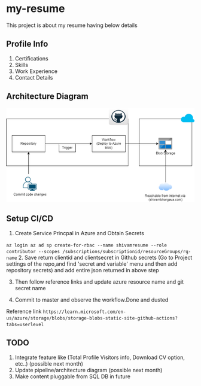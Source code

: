 # my-resume
This project is about my resume having below details

## Profile Info

1. Certifications
2. Skills
3. Work Experience
4. Contact Details

## Architecture Diagram

![alt text](ShivamBhargavaResumeArchDiagram.png)

## Setup CI/CD

1. Create Service Princpal in Azure and Obtain Secrets

`
az login
az ad sp create-for-rbac --name shivamresume --role contributor --scopes /subscriptions/subscriptionid/resourceGroups/rg-name
`
2. Save return clientid and clientsecret in Github secrets (Go to Project settings of the repo,and find 'secret and variable' menu and then add  repository secrets) and add entire json returned in above step

3. Then follow reference links and update azure resource name and git secret name

4. Commit to master and observe the workflow.Done and dusted

Reference link
`
https://learn.microsoft.com/en-us/azure/storage/blobs/storage-blobs-static-site-github-actions?tabs=userlevel
`


## TODO

1. Integrate feature like (Total Profile Visitors info, Download CV option, etc..) (possible next month)
2. Update pipeline/architecture diagram
(possible next month)
3. Make content pluggable from SQL DB in future